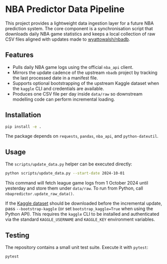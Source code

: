 # NBA Predictor Data Pipeline

This project provides a lightweight data ingestion layer for a future NBA prediction
system. The core component is a synchronisation script that downloads daily
NBA game statistics and keeps a local collection of raw CSV files aligned with
updates made to [wyattowalsh/nbadb](https://github.com/wyattowalsh/nbadb).

## Features

* Pulls daily NBA game logs using the official `nba_api` client.
* Mirrors the update cadence of the upstream `nbadb` project by tracking the
  last processed date in a manifest file.
* Supports optional bootstrapping of the upstream Kaggle dataset when the
  `kaggle` CLI and credentials are available.
* Produces one CSV file per day inside `data/raw` so downstream modelling
  code can perform incremental loading.

## Installation

```bash
pip install -e .
```

The package depends on `requests`, `pandas`, `nba_api`, and `python-dateutil`.

## Usage

The `scripts/update_data.py` helper can be executed directly:

```bash
python scripts/update_data.py --start-date 2024-10-01
```

This command will fetch league game logs from 1 October 2024 until yesterday
and store them under `data/raw`. To run from Python, call
`nbapredictor.update_raw_data()`.

If the [Kaggle dataset](https://www.kaggle.com/datasets/wyattowalsh/basketball)
should be downloaded before the incremental update, pass
`--bootstrap-kaggle` (or set `bootstrap_kaggle=True` when using the Python API).
This requires the `kaggle` CLI to be installed and authenticated via the
standard `KAGGLE_USERNAME` and `KAGGLE_KEY` environment variables.

## Testing

The repository contains a small unit test suite. Execute it with `pytest`:

```bash
pytest
```

